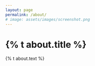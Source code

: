 ```yaml
---
layout: page
permalink: /about/
# image: assets/images/screenshot.png
---
```

 
<div class="mainheading">
  <h1 class="posttitle">{% t about.title %}</h1>
</div>
<div class="article-post">
  {% t about.text %} 
</div>
